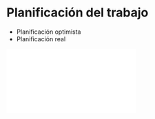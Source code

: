 # Planificación del trabajo

- Planificación optimista
- Planificación real

![](source/figures/ml-experiment_gantt.pdf)
